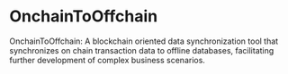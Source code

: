 # OnchainToOffchain
OnchainToOffchain: A blockchain oriented data synchronization tool that synchronizes on chain transaction data to offline databases, facilitating further development of complex business scenarios.
